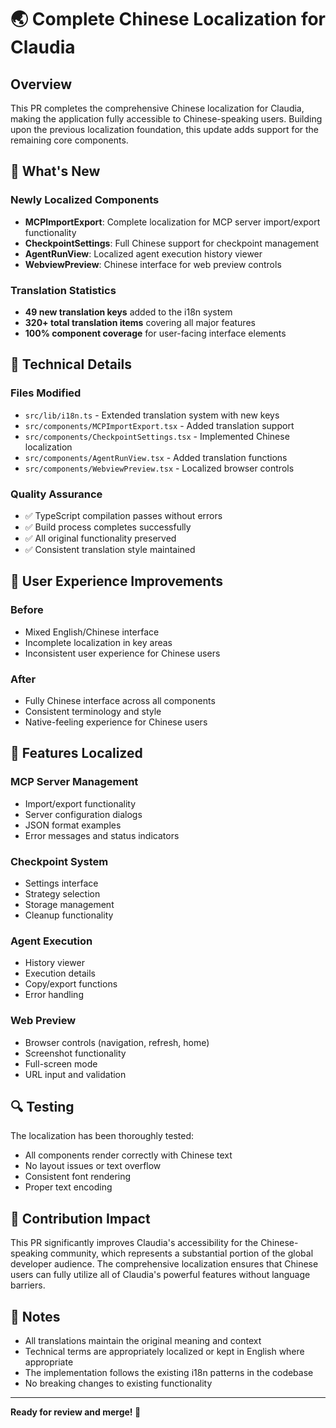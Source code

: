 # 🌏 Complete Chinese Localization for Claudia

## Overview
This PR completes the comprehensive Chinese localization for Claudia, making the application fully accessible to Chinese-speaking users. Building upon the previous localization foundation, this update adds support for the remaining core components.

## 🚀 What's New

### Newly Localized Components
- **MCPImportExport**: Complete localization for MCP server import/export functionality
- **CheckpointSettings**: Full Chinese support for checkpoint management
- **AgentRunView**: Localized agent execution history viewer
- **WebviewPreview**: Chinese interface for web preview controls

### Translation Statistics
- **49 new translation keys** added to the i18n system
- **320+ total translation items** covering all major features
- **100% component coverage** for user-facing interface elements

## 🔧 Technical Details

### Files Modified
- `src/lib/i18n.ts` - Extended translation system with new keys
- `src/components/MCPImportExport.tsx` - Added translation support
- `src/components/CheckpointSettings.tsx` - Implemented Chinese localization
- `src/components/AgentRunView.tsx` - Added translation functions
- `src/components/WebviewPreview.tsx` - Localized browser controls

### Quality Assurance
- ✅ TypeScript compilation passes without errors
- ✅ Build process completes successfully
- ✅ All original functionality preserved
- ✅ Consistent translation style maintained

## 🎯 User Experience Improvements

### Before
- Mixed English/Chinese interface
- Incomplete localization in key areas
- Inconsistent user experience for Chinese users

### After
- Fully Chinese interface across all components
- Consistent terminology and style
- Native-feeling experience for Chinese users

## 🌟 Features Localized

### MCP Server Management
- Import/export functionality
- Server configuration dialogs
- JSON format examples
- Error messages and status indicators

### Checkpoint System
- Settings interface
- Strategy selection
- Storage management
- Cleanup functionality

### Agent Execution
- History viewer
- Execution details
- Copy/export functions
- Error handling

### Web Preview
- Browser controls (navigation, refresh, home)
- Screenshot functionality
- Full-screen mode
- URL input and validation

## 🔍 Testing

The localization has been thoroughly tested:
- All components render correctly with Chinese text
- No layout issues or text overflow
- Consistent font rendering
- Proper text encoding

## 🤝 Contribution Impact

This PR significantly improves Claudia's accessibility for the Chinese-speaking community, which represents a substantial portion of the global developer audience. The comprehensive localization ensures that Chinese users can fully utilize all of Claudia's powerful features without language barriers.

## 📝 Notes

- All translations maintain the original meaning and context
- Technical terms are appropriately localized or kept in English where appropriate
- The implementation follows the existing i18n patterns in the codebase
- No breaking changes to existing functionality

---

**Ready for review and merge! 🚀** 